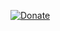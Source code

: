 [![Donate]({{site.baseurl}}/images/donate-banner.png)](https://tourdecure.grassrootz.com/westpac-move-for-a-cure-2021/naomi-stuart)